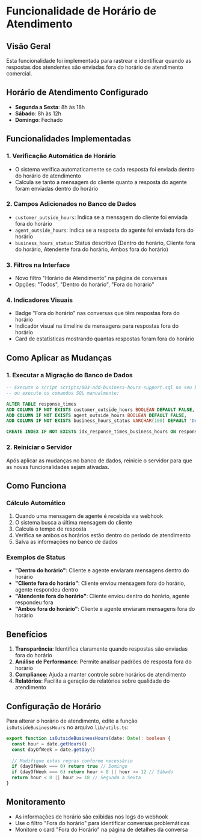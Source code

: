 # Funcionalidade de Horário de Atendimento

## Visão Geral

Esta funcionalidade foi implementada para rastrear e identificar quando as respostas dos atendentes são enviadas fora do horário de atendimento comercial.

## Horário de Atendimento Configurado

- **Segunda a Sexta**: 8h às 18h
- **Sábado**: 8h às 12h  
- **Domingo**: Fechado

## Funcionalidades Implementadas

### 1. Verificação Automática de Horário
- O sistema verifica automaticamente se cada resposta foi enviada dentro do horário de atendimento
- Calcula se tanto a mensagem do cliente quanto a resposta do agente foram enviadas dentro do horário

### 2. Campos Adicionados no Banco de Dados
- `customer_outside_hours`: Indica se a mensagem do cliente foi enviada fora do horário
- `agent_outside_hours`: Indica se a resposta do agente foi enviada fora do horário
- `business_hours_status`: Status descritivo (Dentro do horário, Cliente fora do horário, Atendente fora do horário, Ambos fora do horário)

### 3. Filtros na Interface
- Novo filtro "Horário de Atendimento" na página de conversas
- Opções: "Todos", "Dentro do horário", "Fora do horário"

### 4. Indicadores Visuais
- Badge "Fora do horário" nas conversas que têm respostas fora do horário
- Indicador visual na timeline de mensagens para respostas fora do horário
- Card de estatísticas mostrando quantas respostas foram fora do horário

## Como Aplicar as Mudanças

### 1. Executar a Migração do Banco de Dados
```sql
-- Execute o script scripts/003-add-business-hours-support.sql no seu banco de dados
-- ou execute os comandos SQL manualmente:

ALTER TABLE response_times 
ADD COLUMN IF NOT EXISTS customer_outside_hours BOOLEAN DEFAULT FALSE,
ADD COLUMN IF NOT EXISTS agent_outside_hours BOOLEAN DEFAULT FALSE,
ADD COLUMN IF NOT EXISTS business_hours_status VARCHAR(100) DEFAULT 'Dentro do horário';

CREATE INDEX IF NOT EXISTS idx_response_times_business_hours ON response_times(customer_outside_hours, agent_outside_hours);
```

### 2. Reiniciar o Servidor
Após aplicar as mudanças no banco de dados, reinicie o servidor para que as novas funcionalidades sejam ativadas.

## Como Funciona

### Cálculo Automático
1. Quando uma mensagem de agente é recebida via webhook
2. O sistema busca a última mensagem do cliente
3. Calcula o tempo de resposta
4. Verifica se ambos os horários estão dentro do período de atendimento
5. Salva as informações no banco de dados

### Exemplos de Status
- **"Dentro do horário"**: Cliente e agente enviaram mensagens dentro do horário
- **"Cliente fora do horário"**: Cliente enviou mensagem fora do horário, agente respondeu dentro
- **"Atendente fora do horário"**: Cliente enviou dentro do horário, agente respondeu fora
- **"Ambos fora do horário"**: Cliente e agente enviaram mensagens fora do horário

## Benefícios

1. **Transparência**: Identifica claramente quando respostas são enviadas fora do horário
2. **Análise de Performance**: Permite analisar padrões de resposta fora do horário
3. **Compliance**: Ajuda a manter controle sobre horários de atendimento
4. **Relatórios**: Facilita a geração de relatórios sobre qualidade do atendimento

## Configuração de Horário

Para alterar o horário de atendimento, edite a função `isOutsideBusinessHours` no arquivo `lib/utils.ts`:

```typescript
export function isOutsideBusinessHours(date: Date): boolean {
  const hour = date.getHours()
  const dayOfWeek = date.getDay()
  
  // Modifique estas regras conforme necessário
  if (dayOfWeek === 0) return true // Domingo
  if (dayOfWeek === 6) return hour < 8 || hour >= 12 // Sábado
  return hour < 8 || hour >= 18 // Segunda a Sexta
}
```

## Monitoramento

- As informações de horário são exibidas nos logs do webhook
- Use o filtro "Fora do horário" para identificar conversas problemáticas
- Monitore o card "Fora do Horário" na página de detalhes da conversa